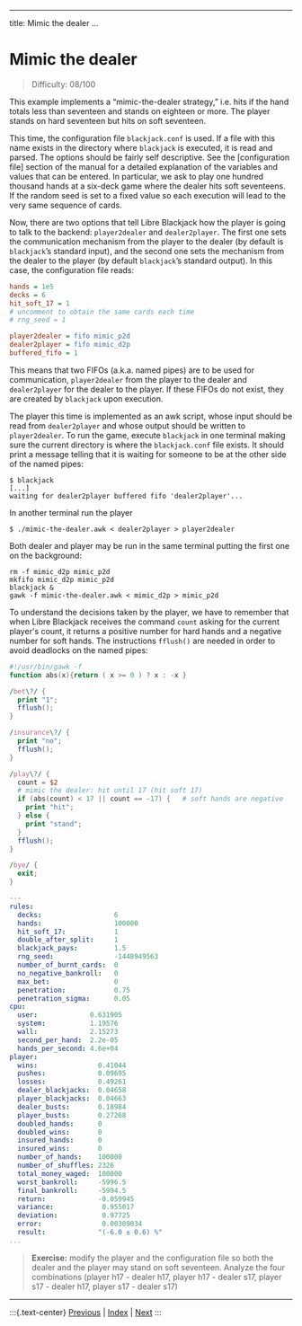 
---
title: Mimic the dealer
...

# Mimic the dealer

> Difficulty: 08/100

This example implements a “mimic-the-dealer strategy,” i.e. hits if the hand totals less than seventeen and stands on eighteen or more. The player stands on hard seventeen but hits on soft seventeen. 

This time, the configuration file `blackjack.conf` is used. If a file with this name exists in the directory where `blackjack` is executed, it is read and parsed. The options should be fairly self descriptive. See the [configuration file] section of the manual for a detailed explanation of the variables and values that can be entered. In particular, we ask to play one hundred thousand hands at a six-deck game where the dealer hits soft seventeens. If the random seed is set to a fixed value so each execution will lead to the very same sequence of cards.

Now, there are two options that tell Libre Blackjack how the player is going to talk to the backend: `player2dealer` and `dealer2player`. The first one sets the communication mechanism from the player to the dealer (by default is `blackjack`’s standard input), and the second one sets the mechanism from the dealer to the player (by default `blackjack`’s standard output). In this case, the configuration file reads:

```ini
hands = 1e5
decks = 6
hit_soft_17 = 1
# uncomment to obtain the same cards each time
# rng_seed = 1  

player2dealer = fifo mimic_p2d
dealer2player = fifo mimic_d2p
buffered_fifo = 1
```

This means that two FIFOs (a.k.a. named pipes) are to be used for communication, `player2dealer` from the player to the dealer and `dealer2player` for the dealer to the player. If these FIFOs do not exist, they are created by `blackjack` upon execution. 

The player this time is implemented as an awk script, whose input should be read from `dealer2player` and whose output should be written to `player2dealer`. To run the game, execute `blackjack` in one terminal making sure the current directory is where the `blackjack.conf` file exists. It should print a message telling that it is waiting for someone to be at the other side of the named pipes:

```terminal
$ blackjack
[...]
waiting for dealer2player buffered fifo 'dealer2player'...
```

In another terminal run the player

```terminal
$ ./mimic-the-dealer.awk < dealer2player > player2dealer
```

Both dealer and player may be run in the same terminal putting the first one on the background:

```terminal
rm -f mimic_d2p mimic_p2d
mkfifo mimic_d2p mimic_p2d
blackjack &
gawk -f mimic-the-dealer.awk < mimic_d2p > mimic_p2d
```

To understand the decisions taken by the player, we have to remember that when Libre Blackjack receives the command `count` asking for the current player's count, it returns a positive number for hard hands and a negative number for soft hands. The instructions `fflush()` are needed in order to avoid deadlocks on the named pipes:

```awk
#!/usr/bin/gawk -f
function abs(x){return ( x >= 0 ) ? x : -x } 

/bet\?/ {
  print "1";
  fflush();
}

/insurance\?/ {
  print "no";
  fflush();
}

/play\?/ {
  count = $2
  # mimic the dealer: hit until 17 (hit soft 17)
  if (abs(count) < 17 || count == -17) {   # soft hands are negative
    print "hit";
  } else {
    print "stand";
  }
  fflush();  
}

/bye/ {
  exit;
}
```

```yaml
---
rules:
  decks:                  6
  hands:                  100000
  hit_soft_17:            1
  double_after_split:     1
  blackjack_pays:         1.5
  rng_seed:               -1448949563
  number_of_burnt_cards:  0
  no_negative_bankroll:   0
  max_bet:                0
  penetration:            0.75
  penetration_sigma:      0.05
cpu:
  user:             0.631905
  system:           1.19576
  wall:             2.15273
  second_per_hand:  2.2e-05
  hands_per_second: 4.6e+04
player: 
  wins:               0.41044
  pushes:             0.09695
  losses:             0.49261
  dealer_blackjacks:  0.04658
  player_blackjacks:  0.04663
  dealer_busts:       0.18984
  player_busts:       0.27268
  doubled_hands:      0
  doubled_wins:       0
  insured_hands:      0
  insured_wins:       0
  number_of_hands:    100000
  number_of_shuffles: 2326
  total_money_waged:  100000
  worst_bankroll:     -5996.5
  final_bankroll:     -5994.5
  return:             -0.059945
  variance:            0.955017
  deviation:           0.97725
  error:               0.00309034
  result:             "(-6.0 ± 0.6) %"
...

```

> **Exercise:** modify the player and the configuration file so both the dealer and the player may stand on soft seventeen. Analyze the four combinations (player h17 - dealer h17, player h17 - dealer s17, player s17 - dealer h17, player s17 - dealer s17)



-------
:::{.text-center}
[Previous](../05-no-bust) | [Index](../) | [Next](../20-basic-strategy)
:::

